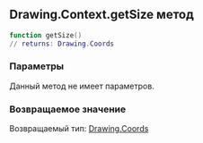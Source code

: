 ## Drawing.Context.getSize метод


```lua
function getSize()
// returns: Drawing.Coords
```


### Параметры

Данный метод не имеет параметров.

### Возвращаемое значение

Возвращаемый тип: [Drawing.Coords](../../Drawing/Coords.md)


